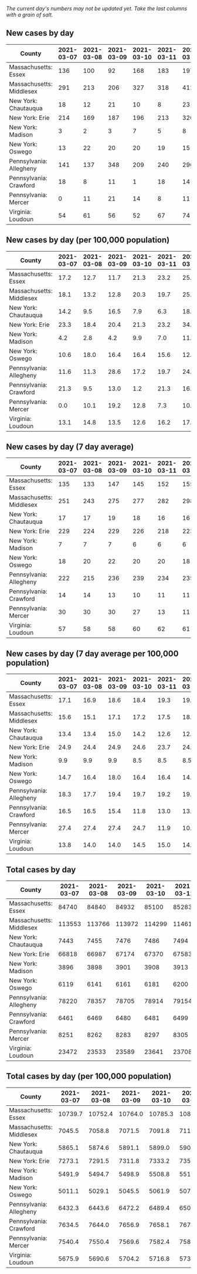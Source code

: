 _The current day's numbers may not be updated yet. Take the last columns with a grain of salt._
## New cases by day

| County | 2021-03-07 | 2021-03-08 | 2021-03-09 | 2021-03-10 | 2021-03-11 | 2021-03-12 | 2021-03-13 |
| --- | --- | --- | --- | --- | --- | --- | --- |
| Massachusetts: Essex | 136 | 100 | 92 | 168 | 183 | 197 |  |
| Massachusetts: Middlesex | 291 | 213 | 206 | 327 | 318 | 412 |  |
| New York: Chautauqua | 18 | 12 | 21 | 10 | 8 | 23 | 10 |
| New York: Erie | 214 | 169 | 187 | 196 | 213 | 320 | 176 |
| New York: Madison | 3 | 2 | 3 | 7 | 5 | 8 | 2 |
| New York: Oswego | 13 | 22 | 20 | 20 | 19 | 15 | 15 |
| Pennsylvania: Allegheny | 141 | 137 | 348 | 209 | 240 | 296 | 329 |
| Pennsylvania: Crawford | 18 | 8 | 11 | 1 | 18 | 14 | 13 |
| Pennsylvania: Mercer | 0 | 11 | 21 | 14 | 8 | 11 | 11 |
| Virginia: Loudoun | 54 | 61 | 56 | 52 | 67 | 74 | 66 |

## New cases by day (per 100,000 population)

| County | 2021-03-07 | 2021-03-08 | 2021-03-09 | 2021-03-10 | 2021-03-11 | 2021-03-12 | 2021-03-13 |
| --- | --- | --- | --- | --- | --- | --- | --- |
| Massachusetts: Essex | 17.2 | 12.7 | 11.7 | 21.3 | 23.2 | 25.0 |  |
| Massachusetts: Middlesex | 18.1 | 13.2 | 12.8 | 20.3 | 19.7 | 25.6 |  |
| New York: Chautauqua | 14.2 | 9.5 | 16.5 | 7.9 | 6.3 | 18.1 | 7.9 |
| New York: Erie | 23.3 | 18.4 | 20.4 | 21.3 | 23.2 | 34.8 | 19.2 |
| New York: Madison | 4.2 | 2.8 | 4.2 | 9.9 | 7.0 | 11.3 | 2.8 |
| New York: Oswego | 10.6 | 18.0 | 16.4 | 16.4 | 15.6 | 12.3 | 12.3 |
| Pennsylvania: Allegheny | 11.6 | 11.3 | 28.6 | 17.2 | 19.7 | 24.3 | 27.1 |
| Pennsylvania: Crawford | 21.3 | 9.5 | 13.0 | 1.2 | 21.3 | 16.5 | 15.4 |
| Pennsylvania: Mercer | 0.0 | 10.1 | 19.2 | 12.8 | 7.3 | 10.1 | 10.1 |
| Virginia: Loudoun | 13.1 | 14.8 | 13.5 | 12.6 | 16.2 | 17.9 | 16.0 |

## New cases by day (7 day average)

| County | 2021-03-07 | 2021-03-08 | 2021-03-09 | 2021-03-10 | 2021-03-11 | 2021-03-12 | 2021-03-13 |
| --- | --- | --- | --- | --- | --- | --- | --- |
| Massachusetts: Essex | 135 | 133 | 147 | 145 | 152 | 155 |  |
| Massachusetts: Middlesex | 251 | 243 | 275 | 277 | 282 | 298 |  |
| New York: Chautauqua | 17 | 17 | 19 | 18 | 16 | 16 | 15 |
| New York: Erie | 229 | 224 | 229 | 226 | 218 | 223 | 211 |
| New York: Madison | 7 | 7 | 7 | 6 | 6 | 6 | 4 |
| New York: Oswego | 18 | 20 | 22 | 20 | 20 | 18 | 18 |
| Pennsylvania: Allegheny | 222 | 215 | 236 | 239 | 234 | 235 | 243 |
| Pennsylvania: Crawford | 14 | 14 | 13 | 10 | 11 | 11 | 12 |
| Pennsylvania: Mercer | 30 | 30 | 30 | 27 | 13 | 11 | 11 |
| Virginia: Loudoun | 57 | 58 | 58 | 60 | 62 | 61 | 61 |

## New cases by day (7 day average per 100,000 population)

| County | 2021-03-07 | 2021-03-08 | 2021-03-09 | 2021-03-10 | 2021-03-11 | 2021-03-12 | 2021-03-13 |
| --- | --- | --- | --- | --- | --- | --- | --- |
| Massachusetts: Essex | 17.1 | 16.9 | 18.6 | 18.4 | 19.3 | 19.6 |  |
| Massachusetts: Middlesex | 15.6 | 15.1 | 17.1 | 17.2 | 17.5 | 18.5 |  |
| New York: Chautauqua | 13.4 | 13.4 | 15.0 | 14.2 | 12.6 | 12.6 | 11.8 |
| New York: Erie | 24.9 | 24.4 | 24.9 | 24.6 | 23.7 | 24.3 | 23.0 |
| New York: Madison | 9.9 | 9.9 | 9.9 | 8.5 | 8.5 | 8.5 | 5.6 |
| New York: Oswego | 14.7 | 16.4 | 18.0 | 16.4 | 16.4 | 14.7 | 14.7 |
| Pennsylvania: Allegheny | 18.3 | 17.7 | 19.4 | 19.7 | 19.2 | 19.3 | 20.0 |
| Pennsylvania: Crawford | 16.5 | 16.5 | 15.4 | 11.8 | 13.0 | 13.0 | 14.2 |
| Pennsylvania: Mercer | 27.4 | 27.4 | 27.4 | 24.7 | 11.9 | 10.1 | 10.1 |
| Virginia: Loudoun | 13.8 | 14.0 | 14.0 | 14.5 | 15.0 | 14.8 | 14.8 |

## Total cases by day

| County | 2021-03-07 | 2021-03-08 | 2021-03-09 | 2021-03-10 | 2021-03-11 | 2021-03-12 | 2021-03-13 |
| --- | --- | --- | --- | --- | --- | --- | --- |
| Massachusetts: Essex | 84740 | 84840 | 84932 | 85100 | 85283 | 85480 |  |
| Massachusetts: Middlesex | 113553 | 113766 | 113972 | 114299 | 114617 | 115029 |  |
| New York: Chautauqua | 7443 | 7455 | 7476 | 7486 | 7494 | 7517 | 7527 |
| New York: Erie | 66818 | 66987 | 67174 | 67370 | 67583 | 67903 | 68079 |
| New York: Madison | 3896 | 3898 | 3901 | 3908 | 3913 | 3921 | 3923 |
| New York: Oswego | 6119 | 6141 | 6161 | 6181 | 6200 | 6215 | 6230 |
| Pennsylvania: Allegheny | 78220 | 78357 | 78705 | 78914 | 79154 | 79450 | 79779 |
| Pennsylvania: Crawford | 6461 | 6469 | 6480 | 6481 | 6499 | 6513 | 6526 |
| Pennsylvania: Mercer | 8251 | 8262 | 8283 | 8297 | 8305 | 8316 | 8327 |
| Virginia: Loudoun | 23472 | 23533 | 23589 | 23641 | 23708 | 23782 | 23848 |

## Total cases by day (per 100,000 population)

| County | 2021-03-07 | 2021-03-08 | 2021-03-09 | 2021-03-10 | 2021-03-11 | 2021-03-12 | 2021-03-13 |
| --- | --- | --- | --- | --- | --- | --- | --- |
| Massachusetts: Essex | 10739.7 | 10752.4 | 10764.0 | 10785.3 | 10808.5 | 10833.5 |  |
| Massachusetts: Middlesex | 7045.5 | 7058.8 | 7071.5 | 7091.8 | 7111.6 | 7137.1 |  |
| New York: Chautauqua | 5865.1 | 5874.6 | 5891.1 | 5899.0 | 5905.3 | 5923.4 | 5931.3 |
| New York: Erie | 7273.1 | 7291.5 | 7311.8 | 7333.2 | 7356.4 | 7391.2 | 7410.3 |
| New York: Madison | 5491.9 | 5494.7 | 5498.9 | 5508.8 | 5515.9 | 5527.1 | 5529.9 |
| New York: Oswego | 5011.1 | 5029.1 | 5045.5 | 5061.9 | 5077.4 | 5089.7 | 5102.0 |
| Pennsylvania: Allegheny | 6432.3 | 6443.6 | 6472.2 | 6489.4 | 6509.1 | 6533.5 | 6560.5 |
| Pennsylvania: Crawford | 7634.5 | 7644.0 | 7656.9 | 7658.1 | 7679.4 | 7695.9 | 7711.3 |
| Pennsylvania: Mercer | 7540.4 | 7550.4 | 7569.6 | 7582.4 | 7589.7 | 7599.8 | 7609.8 |
| Virginia: Loudoun | 5675.9 | 5690.6 | 5704.2 | 5716.8 | 5733.0 | 5750.8 | 5766.8 |
